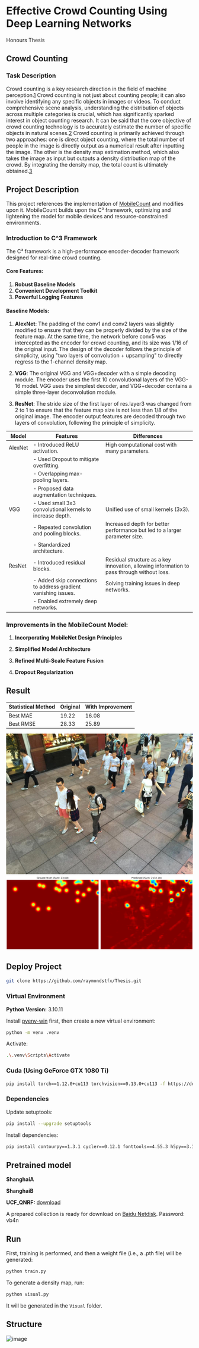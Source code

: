 # Effective Crowd Counting Using Deep Learning Networks
Honours Thesis

## Crowd Counting
### Task Description
Crowd counting is a key research direction in the field of machine perception.[1](https://arxiv.org/abs/2407.19491) Crowd counting is not just about counting people; it can also involve identifying any specific objects in images or videos. To conduct comprehensive scene analysis, understanding the distribution of objects across multiple categories is crucial, which has significantly sparked interest in object counting research. It can be said that the core objective of crowd counting technology is to accurately estimate the number of specific objects in natural scenes.[2](https://arxiv.org/abs/2403.05435) Crowd counting is primarily achieved through two approaches: one is direct object counting, where the total number of people in the image is directly output as a numerical result after inputting the image. The other is the density map estimation method, which also takes the image as input but outputs a density distribution map of the crowd. By integrating the density map, the total count is ultimately obtained.[3](https://link.springer.com/article/10.1007/s11554-023-01286-8)

## Project Description
This project references the implementation of [MobileCount](https://github.com/ChenyuGAO-CS/MobileCount) and modifies upon it.
MobileCount builds upon the C³ framework, optimizing and lightening the model for mobile devices and resource-constrained environments.
### Introduction to C^3 Framework
The C³ framework is a high-performance encoder-decoder framework designed for real-time crowd counting.
#### Core Features:
1. **Robust Baseline Models**
2. **Convenient Development Toolkit**
3. **Powerful Logging Features**

#### Baseline Models:
1. **AlexNet**: The padding of the conv1 and conv2 layers was slightly modified to ensure that they can be properly divided by the size of the feature map. At the same time, the network before conv5 was intercepted as the encoder for crowd counting, and its size was 1/16 of the original input. The design of the decoder follows the principle of simplicity, using "two layers of convolution + upsampling" to directly regress to the 1-channel density map.

2. **VGG**: The original VGG and VGG+decoder with a simple decoding module. The encoder uses the first 10 convolutional layers of the VGG-16 model. VGG uses the simplest decoder, and VGG+decoder contains a simple three-layer deconvolution module.

3. **ResNet**: The stride size of the first layer of res.layer3 was changed from 2 to 1 to ensure that the feature map size is not less than 1/8 of the original image. The encoder output features are decoded through two layers of convolution, following the principle of simplicity.

| Model    | Features                                                                | Differences                                                                                       |
|----------|-------------------------------------------------------------------------|---------------------------------------------------------------------------------------------------|
| AlexNet  | - Introduced ReLU activation.                                           | High computational cost with many parameters.                                                     |
|          | - Used Dropout to mitigate overfitting.                                 |                                                                                                   |
|          | - Overlapping max-pooling layers.                                       |                                                                                                   |
|          | - Proposed data augmentation techniques.                                |                                                                                                   |
| VGG      | - Used small 3x3 convolutional kernels to increase depth.               | Unified use of small kernels (3x3).                                                               |
|          | - Repeated convolution and pooling blocks.                              | Increased depth for better performance but led to a larger parameter size.                        |
|          | - Standardized architecture.                                            |                                                                                                   |
| ResNet   | - Introduced residual blocks.                                           | Residual structure as a key innovation, allowing information to pass through without loss.        |
|          | - Added skip connections to address gradient vanishing issues.          | Solving training issues in deep networks.                                                         |
|          | - Enabled extremely deep networks.                                      |                                                                                                   |

### Improvements in the MobileCount Model:

1. **Incorporating MobileNet Design Principles**
   
3. **Simplified Model Architecture**

4. **Refined Multi-Scale Feature Fusion**
   
5. **Dropout Regularization**

## Result
| Statistical Method | Original                       | With Improvement          |
|--------------------|--------------------------------|---------------------------|
| Best MAE           | 19.22                          | 16.08                     |
| Best RMSE          | 28.33                          | 25.89                     |


![Original Picture](pictures/IMG_1.jpg)
![Heat Map](pictures/Compare1.png)

## Deploy Project
```bash
git clone https://github.com/raymondstfx/Thesis.git
```

### Virtual Environment
**Python Version:** 3.10.11

Install [pyenv-win](https://github.com/pyenv-win/pyenv-win) first, then create a new virtual environment:
```bash
python -m venv .venv
```
Activate:
```bash
.\.venv\Scripts\Activate
```

### Cuda (Using GeForce GTX 1080 Ti)
```bash
pip install torch==1.12.0+cu113 torchvision==0.13.0+cu113 -f https://download.pytorch.org/whl/torch_stable.html
```

### Dependencies
Update setuptools:
```bash
pip install --upgrade setuptools
```
Install dependencies:
```bash
pip install contourpy==1.3.1 cycler==0.12.1 fonttools==4.55.3 h5py==3.12.1 kiwisolver==1.4.8 matplotlib==3.10.0 numpy==1.26.4 opencv-python==4.10.0.84 packaging==24.2 pyparsing==3.2.1 python-dateutil==2.9.0.post0 six==1.17.0
```
## Pretrained model
**ShanghaiA**

**ShanghaiB**

**UCF_QNRF:** [download](https://www.crcv.ucf.edu/data/ucf-qnrf/)

A prepared collection is ready for download on [Baidu Netdisk](https://pan.baidu.com/s/1g2-w97B7YuqOHCR2dNBunw). Password: vb4n 

## Run
First, training is performed, and then a weight file (i.e., a .pth file) will be generated:
```bash
python train.py
```

To generate a density map, run:
```bash
python visual.py
```
It will be generated in the `Visual` folder.

## Structure
![image](https://github.com/user-attachments/assets/60ed9a7b-dbf4-4145-ac51-a25d94031d28)


